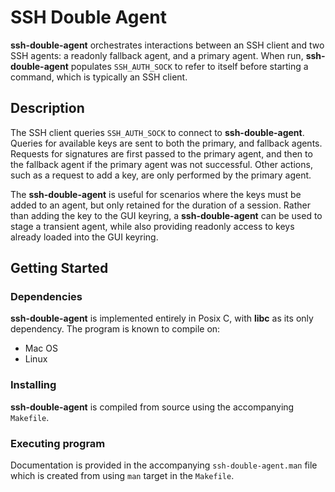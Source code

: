 # SSH Double Agent

**ssh-double-agent** orchestrates interactions between
an SSH client and two SSH agents: a readonly fallback agent,
and a primary agent. When run, **ssh-double-agent**
populates `SSH_AUTH_SOCK` to refer to itself before
starting a command, which is typically an SSH client.

## Description

The SSH client queries `SSH_AUTH_SOCK` to connect
to **ssh-double-agent**. Queries for available keys
are sent to both the primary, and fallback agents.
Requests for signatures are first passed to the
primary agent, and then to the fallback agent if
the primary agent was not successful. Other actions,
such as a request to add a key, are only performed by
the primary agent.

The **ssh-double-agent** is useful for scenarios
where the keys must be added to an agent, but
only retained for the duration of a session.
Rather than adding the key to the GUI
keyring, a **ssh-double-agent** can be used
to stage a transient agent, while also providing
readonly access to keys already loaded into the GUI
keyring.

## Getting Started

### Dependencies

**ssh-double-agent** is implemented entirely in Posix C,
with **libc** as its only dependency. The program is known
to compile on:
* Mac OS
* Linux

### Installing

**ssh-double-agent** is compiled from source using the accompanying `Makefile`.

### Executing program

Documentation is provided in the accompanying `ssh-double-agent.man` file
which is created from using `man` target in the `Makefile`.
